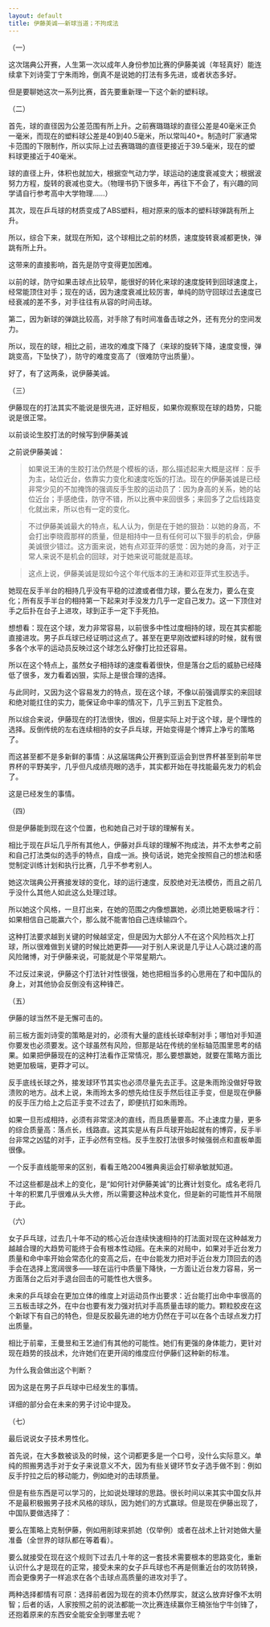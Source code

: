 ```yaml
---
layout: default
title: 伊藤美诚——新球当道；不拘成法
---
```


（一）

这次瑞典公开赛，人生第一次以成年人身份参加比赛的伊藤美诚（年轻真好）能连续拿下刘诗雯丁宁朱雨玲，倒真不是说她的打法有多先进，或者状态多好。

但是要聊她这次一系列比赛，首先要重新理一下这个新的塑料球。

（二）

首先，球的直径因为公差范围有所上升。之前赛璐璐球的直径公差是40毫米正负一毫米，而现在的塑料球公差是40到40.5毫米，所以常叫40+。制造时厂家通常卡范围的下限制作，所以实际上过去赛璐璐的直径更接近于39.5毫米，现在的塑料球更接近于40毫米。

球的直径上升，体积也就加大，根据空气动力学，球运动的速度衰减变大；根据波努力方程，旋转的衰减也变大。（物理书扔下很多年，再往下不会了，有兴趣的同学请自行参考高中大学物理……）

其次，现在乒乓球的材质变成了ABS塑料，相对原来的版本的塑料球弹跳有所上升。

所以，综合下来，就现在所知，这个球相比之前的材质，速度旋转衰减都更快，弹跳有所上升。

这带来的直接影响，首先是防守变得更加困难。

以前的球，防守如果击球点比较早，能很好的转化来球的速度旋转到回球速度上，经常能顶住对手；现在的话，因为速度衰减比较厉害，单纯的防守回球过去速度已经衰减的差不多，对手往往有从容的时间击球。

第二，因为新球的弹跳比较高，对手除了有时间准备击球之外，还有充分的空间发力。

所以，现在的球，相比之前，进攻的难度下降了（来球的旋转下降，速度变慢，弹跳变高，下坠快了），防守的难度变高了（很难防守出质量）。

好了，有了这两条，说伊藤美诚。

（三）

伊藤现在的打法其实不能说是很先进，正好相反，如果你观察现在球的趋势，只能说是很正常。

以前谈论生胶打法的时候写到伊藤美诚

之前说伊藤美诚：

> 如果说王涛的生胶打法仍然是个模板的话，那么描述起来大概是这样：反手为主，站位近台，依靠实力变化和速度吃饭的打法。现在的伊藤美诚是已经非常少见的不加掩饰的强调反手生胶的运动员了：因为身高的关系，她的站位近台；手感绝佳，防守不错，所以比赛中来回很多；来回多了之后线路变化就出来，所以也有一定的变化。

> 不过伊藤美诚最大的特点，私人认为，倒是在于她的狠劲：以她的身高，不会打出李晓霞那样的质量，但是相持中一旦有任何可以下狠手的机会，伊藤美诚很少错过。这方面来说，她有点邓亚萍的感觉：因为她的身高，对于正常人来说不是机会的回球，对于她来说可能就是高球。

> 这点上说，伊藤美诚是现如今这个年代版本的王涛和邓亚萍式生胶选手。

她现在反手半台的相持几乎没有平稳的过渡或者借力球，要么在发力，要么在变化；所有反手半台的相持第一下起来对手没发力几乎一定自己发力。这一下顶住对手之后扑在台子上进攻，球到正手一定下手死拍。

想想看：现在这个球，发力非常容易，以前很多中性过度相持的球，现在其实都能直接进攻。男子乒乓球已经证明过这点了。甚至在更早刚改塑料球的时候，就有很多各个水平的运动员反映过这个球怎么好像打比拉还容易。

所以在这个特点上，虽然女子相持球的速度看着很快，但是落台之后的威胁已经降低了很多，发力看着凶狠，实际上是很合理的选择。

与此同时，又因为这个容易发力的特点，现在这个球，不像以前强调厚实的来回球和绝对能扛住的实力，能保证命中率的情况下，几乎三到五下定胜负。

所以综合来说，伊藤现在的打法很快，很凶，但是实际上对于这个球，是个理性的选择。反倒传统的左右连续相持的女子乒乓球，开始变得是个博弈上净亏的策略了。

而这甚至都不是多新鲜的事情：从这届瑞典公开赛到亚运会到世界杯甚至到前年世界杯的平野美宇，几乎但凡成绩亮眼的选手，其实都开始在寻找能最先发力的机会了。

这是已经发生的事情。

（四）

但是伊藤能到现在这个位置，也和她自己对于球的理解有关。

相比于现在乒坛几乎所有其他人，伊藤对乒乓球的理解不拘成法，并不太参考之前和自己打法类似的选手的特点，自成一派。换句话说，她完全按照自己的想法和感觉制定训练计划和执行比赛，几乎不参考别人。

她这次瑞典公开赛接发球的变化，球的运行速度，反胶绝对无法模仿，而且之前几乎没什么其他人如此这么处理过球。

所以她这个风格，一旦打出来，在她的范围之内像想赢她，必须比她更极端才行：如果相信自己能赢六个，那么就不能害怕自己连续输四个。

这种打法要求越到关键的时候越坚定，但是因为大部分人不在这个风险档次上打球，所以很难做到关键的时候比她更莽——对于别人来说是几乎让人心跳过速的高风险赌博，对于伊藤来说，可能就是个平常星期六。

不过反过来说，伊藤这个打法针对性很强，她也把相当多的心思用在了和中国队的身上，对其他协会反倒没有这种锋芒。



（五）

伊藤的球当然不是无懈可击的。

前三板方面刘诗雯的策略是对的，必须有大量的底线长球牵制对手；哪怕对手知道你要发也必须要发。这个球虽然有风险，但那是站在传统的坐标轴范围里思考的结果。如果把伊藤现在的这种打法看作正常情况，那么要想赢她，就要在策略方面比她更加极端，更莽才可以。

反手底线长球之外，接发球环节其实也必须尽量先去正手。这是朱雨玲没做好导致溃败的地方。战术上说，朱雨玲太多的想先给住反手然后往正手变，但是现在伊藤的反手压力给上之后正手变不过去了，即便抗打如朱雨玲。

如果一旦形成相持，必须有非常坚决的直线，而且质量要高。不止速度力量，更多的综合质量高：落点长，线路直。这其实是从有乒乓球开始起就有的博弈，反手半台非常之凶猛的对手，正手必然有空档。反手生胶打法很多时候强弱点和直板单面很像。

一个反手直线能带来的区别，看看王皓2004雅典奥运会打柳承敏就知道。

不过这些都是战术上的变化，是“如何针对伊藤美诚”的比赛计划变化。成名老将几十年的积累几乎很难从头大修，所以需要这种战术变化，但是新的可能性并不局限于此。

（六）

女子乒乓球，过去几十年不动的核心近台连续快速相持的打法面对现在这种越发力越越合理的大趋势可能终于会有根本性动摇。在未来的对局中，如果对手近台发力质量和命中率开始会常态化的变高之后，在中台能发力把对手近台发力顶回去的选手会在选择上宽阔很多——球在运行中质量下降快，一方面让近台发力容易，另一方面落台之后对手退台回击的可能性也大很多。

未来的乒乓球会在更加立体的维度上对运动员作出要求：近台能打出命中率很高的三五板击球之外，在中台也要有发力强对抗对手高质量击球的能力。颗粒胶皮在这个新球下有自己的特色，但是反胶最先进的地方仍然在于可以在各个击球点发力打出质量。

相比于前辈，王曼昱和王艺迪们有其他的可能性。她们有更强的身体能力，更针对现在趋势的技战术，允许她们在更开阔的维度应付伊藤们这种新的标准。

为什么我会做出这个判断？

因为这是在男子乒乓球中已经发生的事情。

详细的部分会在未来的男子讨论中提及。



（七）

最后说说女子技术男性化。

首先说，在大多数被谈及的时候，这个词都更多是一个口号，没什么实际意义。单纯的照搬男选手对于女子来说意义不大，因为有些关键环节女子选手做不到：例如反手拧拉之后的移动能力，例如绝对的击球质量。

但是有些东西是可以学习的，比如说处理球的思路。很长时间以来其实中国女队并不是最积极搬男子技术风格的球队，因为她们的方式赢球。但是现在伊藤出现了，中国队要做选择了：

要么在策略上克制伊藤，例如用削球来抓她（仅举例）或者在战术上针对她做大量准备（全世界的球队都在等着看）。

要么就接受在现在这个规则下过去几十年的这一套技术需要根本的思路变化，重新认识什么才是现在的正常，接受未来的女子乒乓球也不再是侧重近台的攻防转换，而会更像男子一样追求在各个击球点高质量的进攻对手了。

两种选择都情有可原：选择前者因为现在的资本仍然厚实，就这么放弃好像不太明智；后者的话，人家按照之前的说法都能一次比赛连续赢你王楠张怡宁牛剑锋了，还抱着原来的东西安全能安全到哪里去呢？